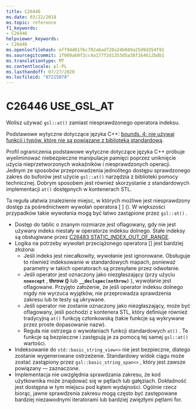 ```yaml
---
title: C26446
ms.date: 03/22/2018
ms.topic: reference
f1_keywords:
- C26446
helpviewer_keywords:
- C26446
ms.openlocfilehash: eff94d61f6c792a6ad720a24b049a25d9d354f91
ms.sourcegitcommit: 1f009ab0f2cc4a177f2d1353d5a38f164612bdb1
ms.translationtype: MT
ms.contentlocale: pl-PL
ms.lasthandoff: 07/27/2020
ms.locfileid: "87215078"
---
```

# <a name="c26446-use_gsl_at"></a>C26446 USE_GSL_AT

Wolisz używać `gsl::at()` zamiast niesprawdzonego operatora indeksu.

Podstawowe wytyczne dotyczące języka C++: [bounds. 4: nie używaj funkcji i typów, które nie są powiązane z biblioteką standardową](https://github.com/isocpp/CppCoreGuidelines/blob/master/CppCoreGuidelines.md#probounds-bounds-safety-profile).

Profil ograniczenia podstawowe wytyczne dotyczące języka C++ próbuje wyeliminować niebezpieczne manipulacje pamięci poprzez uniknięcie użycia nieprzetworzonych wskaźników i niesprawdzonych operacji. Jednym ze sposobów przeprowadzenia jednolitego dostępu sprawdzonego zakres do buforów jest użycie `gsl::at()` narzędzia z biblioteki pomocy technicznej. Dobrym sposobem jest również skorzystanie z standardowych implementacji `at()` dostępnych w kontenerach STL.

Ta reguła ułatwia znalezienie miejsc, w których możliwe jest niesprawdzony dostęp za pośrednictwem wywołań operatora \[ ] (). W większości przypadków takie wywołania mogą być łatwo zastąpione przez `gsl::at()` .

- Dostęp do tablic o znanym rozmiarze jest oflagowany, gdy nie jest używany indeks niestały w operatorze indeksu dolnego. Stałe indeksy są obsługiwane przez [C26483 STATIC_INDEX_OUT_OF_RANGE](c26483.md).
- Logika na potrzeby wywołań przeciążonego operatora [] jest bardziej złożona:
  - Jeśli indeks jest niecałkowity, wywołanie jest ignorowane. Obsługuje to również indeksowanie w standardowych mapach, ponieważ parametry w takich operatorach są przesyłane przez odwołanie.
  - Jeśli operator jest oznaczony jako niezgłaszający (przy użyciu **`noexcept`** , **throw ()** lub **`__declspec(nothrow)`** ), wywołanie jest oflagowane. Przyjęto założenie, że jeśli operator indeksu dolnego nigdy nie wyrzuca wyjątków, nie przeprowadza sprawdzenia zakresu lub te testy są ukrywane.
  - Jeśli operator nie zostanie oznaczony jako niezgłaszający, może być oflagowany, jeśli pochodzi z kontenera STL, który definiuje również tradycyjną `at()` funkcję członkowską (takie funkcje są wykrywane przez proste dopasowanie nazw).
  - Reguła nie ostrzega o wywołaniach funkcji standardowych `at()` . Te funkcje są bezpieczne i zastępują je za pomocą tej samej `gsl::at()` wartości.
- Indeksowanie do `std::basic_string_view<>` nie jest bezpieczne, dlatego zostanie wygenerowane ostrzeżenie. Standardowy widok ciągu może zostać zastąpiony przez `gsl::basic_string_span<>` , który jest zawsze powiązany — zaznaczone.
- Implementacja nie uwzględnia sprawdzania zakresu, że kod użytkownika może znajdować się w pętlach lub gałęziach. Dokładność jest dostępna w tym miejscu pod kątem wydajności. Ogólnie rzecz biorąc, jawne sprawdzenia zakresu mogą często być zastępowane bardziej niezawodnymi iteratorami lub bardziej zwięzłymi pętlami for.
